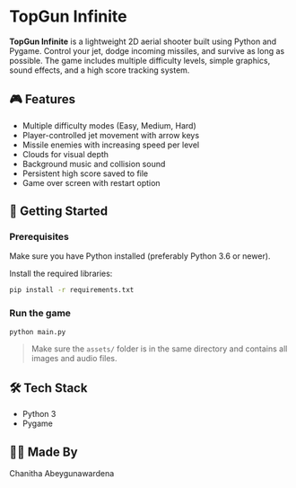 # TopGun Infinite

**TopGun Infinite** is a lightweight 2D aerial shooter built using Python and Pygame. Control your jet, dodge incoming missiles, and survive as long as possible. The game includes multiple difficulty levels, simple graphics, sound effects, and a high score tracking system.

## 🎮 Features
- Multiple difficulty modes (Easy, Medium, Hard)
- Player-controlled jet movement with arrow keys
- Missile enemies with increasing speed per level
- Clouds for visual depth
- Background music and collision sound
- Persistent high score saved to file
- Game over screen with restart option

## 🚀 Getting Started

### Prerequisites
Make sure you have Python installed (preferably Python 3.6 or newer).

Install the required libraries:

```bash
pip install -r requirements.txt
```

### Run the game

```bash
python main.py
```

> Make sure the `assets/` folder is in the same directory and contains all images and audio files.

## 🛠️ Tech Stack
- Python 3
- Pygame

## 👨‍💻 Made By
Chanitha Abeygunawardena
